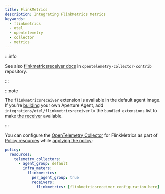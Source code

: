 ```yaml
---
title: FlinkMetrics
description: Integrating FlinkMetrics Metrics
keywords:
  - flinkmetrics
  - otel
  - opentelemetry
  - collector
  - metrics
---
```


:::info

See also [flinkmetricsreceiver docs][receiver] in
`opentelemetry-collector-contrib` repository.

:::

:::note

The `flinkmetricsreceiver` extension is available in the default agent image. If
you're [building][build] your own Aperture Agent, add
`integrations/otel/flinkmetricsreceiver` to the `bundled_extensions` list to
make [the receiver][receiver] available.

:::

You can configure the [OpenTelemetry Collector][opentelemetry-collector] for
FlinkMetrics as part of [Policy resources][policy-resources] while [applying the
policy][applying-policy]:

```yaml
policy:
  resources:
    telemetry_collectors:
      - agent_group: default
        infra_meters:
          flinkmetrics:
            per_agent_group: true
            receivers:
              flinkmetrics: [flinkmetricsreceiver configuration here]
```

[build]: /reference/aperturectl/build/agent/agent.md
[receiver]:
  https://github.com/open-telemetry/opentelemetry-collector-contrib/tree/main/receiver/flinkmetricsreceiver
[opentelemetry-collector]: /reference/policies/spec.md#telemetry-collector
[applying-policy]: /use-cases/use-cases.md
[policy-resources]: /reference/policies/spec.md#resources
